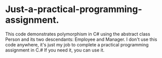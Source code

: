 # Just-a-practical-programming-assignment.
This code demonstrates polymorphism in C# using the abstract class Person and its two descendants: Employee and Manager.
I don't use this code anywhere, it's just my job to complete a practical programming assignment in C.#
If you need it, you can use it.
